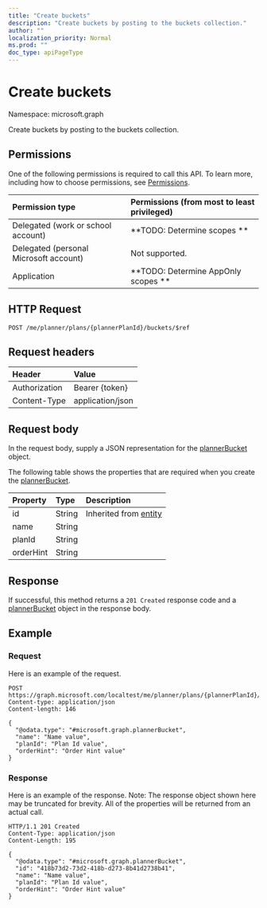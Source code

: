 ```yaml
---
title: "Create buckets"
description: "Create buckets by posting to the buckets collection."
author: ""
localization_priority: Normal
ms.prod: ""
doc_type: apiPageType
---
```


# Create buckets

Namespace: microsoft.graph

Create buckets by posting to the buckets collection.

## Permissions
One of the following permissions is required to call this API. To learn more, including how to choose permissions, see [Permissions](/concepts/permissions-reference.md).

|Permission type|Permissions (from most to least privileged)|
|:---|:---|
|Delegated (work or school account)|**TODO: Determine scopes **|
|Delegated (personal Microsoft account)|Not supported.|
|Application|**TODO: Determine AppOnly scopes **|

## HTTP Request
<!-- {
  "blockType": "ignored"
}
-->
``` http
POST /me/planner/plans/{plannerPlanId}/buckets/$ref
```

## Request headers
|Header|Value|
|:---|:---|
|Authorization|Bearer {token}|
|Content-Type|application/json|

## Request body
In the request body, supply a JSON representation for the [plannerBucket](../resources/plannerbucket.md) object.

The following table shows the properties that are required when you create the [plannerBucket](../resources/plannerbucket.md).

|Property|Type|Description|
|:---|:---|:---|
|id|String| Inherited from [entity](../resources/entity.md)|
|name|String||
|planId|String||
|orderHint|String||



## Response
If successful, this method returns a `201 Created` response code and a [plannerBucket](../resources/plannerbucket.md) object in the response body.

## Example

### Request
Here is an example of the request.
<!-- {
  "blockType": "request",
  "name": "create_plannerbucket_from_"
}
-->
``` http
POST https://graph.microsoft.com/localtest/me/planner/plans/{plannerPlanId}/buckets
Content-type: application/json
Content-length: 146

{
  "@odata.type": "#microsoft.graph.plannerBucket",
  "name": "Name value",
  "planId": "Plan Id value",
  "orderHint": "Order Hint value"
}
```

### Response
Here is an example of the response. Note: The response object shown here may be truncated for brevity. All of the properties will be returned from an actual call.
<!-- {
  "blockType": "response",
  "truncated": true,
  "@odata.type": "microsoft.graph.plannerbucket"
}
-->
``` http
HTTP/1.1 201 Created
Content-Type: application/json
Content-Length: 195

{
  "@odata.type": "#microsoft.graph.plannerBucket",
  "id": "418b73d2-73d2-418b-d273-8b41d2738b41",
  "name": "Name value",
  "planId": "Plan Id value",
  "orderHint": "Order Hint value"
}
```


